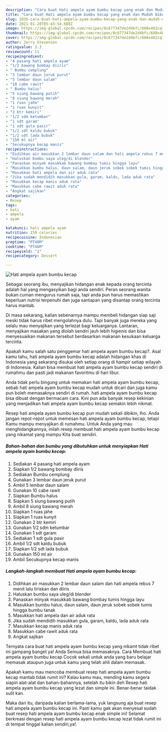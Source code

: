 ```yaml
---
description: "Cara buat Hati ampela ayam bumbu kecap yang enak dan Mudah Dibuat"
title: "Cara buat Hati ampela ayam bumbu kecap yang enak dan Mudah Dibuat"
slug: 1026-cara-buat-hati-ampela-ayam-bumbu-kecap-yang-enak-dan-mudah-dibuat
date: 2021-01-28T05:43:54.688Z
image: https://img-global.cpcdn.com/recipes/8c677347de2d4bfc/680x482cq70/hati-ampela-ayam-bumbu-kecap-foto-resep-utama.jpg
thumbnail: https://img-global.cpcdn.com/recipes/8c677347de2d4bfc/680x482cq70/hati-ampela-ayam-bumbu-kecap-foto-resep-utama.jpg
cover: https://img-global.cpcdn.com/recipes/8c677347de2d4bfc/680x482cq70/hati-ampela-ayam-bumbu-kecap-foto-resep-utama.jpg
author: Jerry Stevenson
ratingvalue: 3.3
reviewcount: 11
recipeingredient:
- "4 pasang hati ampela ayam"
- "1/2 bawang bombay diiris"
- " Bumbu cemplung"
- "3 lembar daun jeruk purut"
- "5 lembar daun salam"
- "10 cabe rawit"
- " Bumbu halus"
- "5 siung bawang putih"
- "8 siung bawang merah"
- "1 ruas jahe"
- "1 ruas kunyit"
- "2 btr kemiri"
- "1/2 sdm ketumbar"
- "1 sdt garam"
- "1 sdt gula pasir"
- "1/2 sdt kaldu bubuk"
- "1/2 sdt lada bubuk"
- "150 ml air"
- "Secukupnya kecap manis"
recipeinstructions:
- "Didihkan air masukkan 2 lembar daun salam dan hati ampela rebus 7 menit lalu tiriskan dan diiris"
- "Haluskan bumbu saya uleg/di blender"
- "Panaskan minyak masukkab bawang bombay tumis hingga layu"
- "Masukkan bumbu halus, daun salam, daun jeruk sobek sobek tumis hingga bumbu tanak"
- "Masukkan hati ampela dan air aduk rata"
- "Jika sudah mendidih masukkan gula, garam, kaldu, lada aduk rata"
- "Masukkan kecap manis aduk rata"
- "Masukkan cabe rawit aduk rata"
- "Angkat sajikan"
categories:
- Resep
tags:
- hati
- ampela
- ayam

katakunci: hati ampela ayam 
nutrition: 159 calories
recipecuisine: Indonesian
preptime: "PT40M"
cooktime: "PT46M"
recipeyield: "1"
recipecategory: Dessert

---
```



![Hati ampela ayam bumbu kecap](https://img-global.cpcdn.com/recipes/8c677347de2d4bfc/680x482cq70/hati-ampela-ayam-bumbu-kecap-foto-resep-utama.jpg)

Sebagai seorang ibu, menyajikan hidangan enak kepada orang tercinta adalah hal yang mengasyikan bagi anda sendiri. Peran seorang  wanita bukan cuman mengurus rumah saja, tapi anda pun harus memastikan keperluan nutrisi terpenuhi dan juga santapan yang disantap orang tercinta harus mantab.

Di masa  sekarang, kalian sebenarnya mampu membeli hidangan siap saji meski tidak harus ribet mengolahnya dulu. Tapi banyak juga mereka yang selalu mau menyajikan yang terlezat bagi keluarganya. Lantaran, menyajikan masakan yang diolah sendiri jauh lebih higienis dan bisa menyesuaikan makanan tersebut berdasarkan makanan kesukaan keluarga tercinta. 



Apakah kamu salah satu penggemar hati ampela ayam bumbu kecap?. Asal kamu tahu, hati ampela ayam bumbu kecap adalah hidangan khas di Indonesia yang sekarang disukai oleh setiap orang di hampir setiap wilayah di Indonesia. Kalian bisa membuat hati ampela ayam bumbu kecap sendiri di rumahmu dan pasti jadi makanan favoritmu di hari libur.

Anda tidak perlu bingung untuk memakan hati ampela ayam bumbu kecap, sebab hati ampela ayam bumbu kecap mudah untuk dicari dan juga kamu pun boleh memasaknya sendiri di rumah. hati ampela ayam bumbu kecap bisa dibuat dengan bermacam cara. Kini pun ada banyak resep kekinian yang menjadikan hati ampela ayam bumbu kecap semakin lebih nikmat.

Resep hati ampela ayam bumbu kecap pun mudah sekali dibikin, lho. Anda jangan repot-repot untuk memesan hati ampela ayam bumbu kecap, tetapi Kamu mampu menyajikan di rumahmu. Untuk Anda yang mau menghidangkannya, inilah resep membuat hati ampela ayam bumbu kecap yang nikamat yang mampu Kita buat sendiri.

<!--inarticleads1-->

##### Bahan-bahan dan bumbu yang dibutuhkan untuk menyiapkan Hati ampela ayam bumbu kecap:

1. Sediakan 4 pasang hati ampela ayam
1. Siapkan 1/2 bawang bombay diiris
1. Sediakan  Bumbu cemplung
1. Gunakan 3 lembar daun jeruk purut
1. Ambil 5 lembar daun salam
1. Gunakan 10 cabe rawit
1. Siapkan  Bumbu halus
1. Siapkan 5 siung bawang putih
1. Ambil 8 siung bawang merah
1. Siapkan 1 ruas jahe
1. Siapkan 1 ruas kunyit
1. Gunakan 2 btr kemiri
1. Gunakan 1/2 sdm ketumbar
1. Gunakan 1 sdt garam
1. Sediakan 1 sdt gula pasir
1. Ambil 1/2 sdt kaldu bubuk
1. Siapkan 1/2 sdt lada bubuk
1. Gunakan 150 ml air
1. Ambil Secukupnya kecap manis




<!--inarticleads2-->

##### Langkah-langkah membuat Hati ampela ayam bumbu kecap:

1. Didihkan air masukkan 2 lembar daun salam dan hati ampela rebus 7 menit lalu tiriskan dan diiris
1. Haluskan bumbu saya uleg/di blender
1. Panaskan minyak masukkab bawang bombay tumis hingga layu
1. Masukkan bumbu halus, daun salam, daun jeruk sobek sobek tumis hingga bumbu tanak
1. Masukkan hati ampela dan air aduk rata
1. Jika sudah mendidih masukkan gula, garam, kaldu, lada aduk rata
1. Masukkan kecap manis aduk rata
1. Masukkan cabe rawit aduk rata
1. Angkat sajikan




Ternyata cara buat hati ampela ayam bumbu kecap yang nikamt tidak ribet ini gampang banget ya! Anda Semua bisa memasaknya. Cara Membuat hati ampela ayam bumbu kecap Cocok sekali untuk anda yang baru belajar memasak ataupun juga untuk kamu yang telah ahli dalam memasak.

Apakah kamu mau mencoba membuat resep hati ampela ayam bumbu kecap mantab tidak rumit ini? Kalau kamu mau, mending kamu segera siapin alat-alat dan bahan-bahannya, setelah itu bikin deh Resep hati ampela ayam bumbu kecap yang lezat dan simple ini. Benar-benar taidak sulit kan. 

Maka dari itu, daripada kalian berlama-lama, yuk langsung aja buat resep hati ampela ayam bumbu kecap ini. Pasti kamu gak akan menyesal sudah buat resep hati ampela ayam bumbu kecap enak simple ini! Selamat berkreasi dengan resep hati ampela ayam bumbu kecap lezat tidak rumit ini di tempat tinggal kalian sendiri,ya!.


